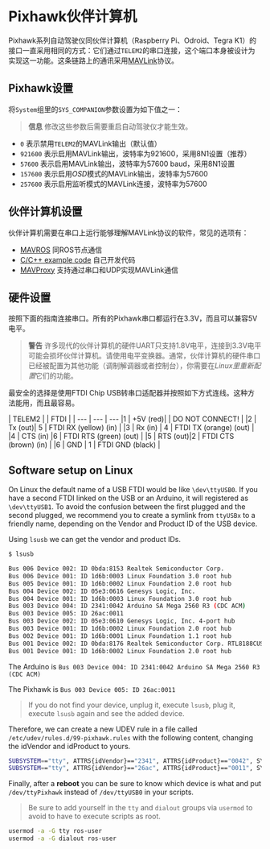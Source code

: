 # Pixhawk伙伴计算机

Pixhawk系列自动驾驶仪同伙伴计算机（Raspberry Pi、Odroid、Tegra K1）的接口一直采用相同的方式：它们通过`TELEM2`的串口连接，这个端口本身被设计为实现这一功能。这条链路上的通讯采用[MAVLink](http://mavlink.org)协议。

## Pixhawk设置

将`System`组里的`SYS_COMPANION`参数设置为如下值之一：

> **信息** 修改这些参数后需要重启自动驾驶仪才能生效。

  * `0` 表示禁用`TELEM2`的MAVLink输出（默认值）
  * `921600` 表示启用MAVLink输出，波特率为921600，采用8N1设置（推荐）
  * `57600` 表示启用MAVLink输出，波特率为57600 baud，采用8N1设置
  * `157600` 表示启用*OSD*模式的MAVLink输出，波特率为57600
  * `257600` 表示启用监听模式的MAVLink连接，波特率为57600

## 伙伴计算机设置

伙伴计算机需要在串口上运行能够理解MAVLink协议的软件，常见的选项有：

  * [MAVROS](ros-mavros-installation.md) 同ROS节点通信
  * [C/C++ example code](https://github.com/mavlink/c_uart_interface_example) 自己开发代码
  * [MAVProxy](http://mavproxy.org) 支持通过串口和UDP实现MAVLink通信

## 硬件设置

按照下面的指南连接串口。所有的Pixhawk串口都运行在3.3V，而且可以兼容5V电平。

> **警告** 许多现代的伙伴计算机的硬件UART只支持1.8V电平，连接到3.3V电平可能会损坏伙伴计算机。请使用电平变换器。通常，伙伴计算机的硬件串口已经被配置为其他功能（调制解调器或者控制台），你需要在*Linux里重新配置*它们的功能。

最安全的选择是使用FTDI Chip USB转串口适配器并按照如下方式连线。这种方法能用，而且最容易。

| TELEM2 |         | FTDI    |        |
--- | --- | ---
|1         | +5V (red)|         | DO NOT CONNECT!   |
|2         | Tx  (out)| 5       | FTDI RX (yellow) (in)   |
|3         | Rx  (in) | 4       | FTDI TX (orange) (out)  |
|4         | CTS (in) |6       | FTDI RTS (green) (out) |
|5         | RTS (out)|2       | FTDI CTS (brown) (in) |
|6         | GND     | 1       | FTDI GND (black)   |

## Software setup on Linux

On Linux the default name of a USB FTDI would be like `\dev\ttyUSB0`. If you have a second FTDI linked on the USB or an Arduino, it will registered as `\dev\ttyUSB1`. To avoid the confusion between the first plugged and the second plugged, we recommend you to create a symlink from `ttyUSBx` to a friendly name, depending on the Vendor and Product ID of the USB device. 

Using `lsusb` we can get the vendor and product IDs.

```sh
$ lsusb

Bus 006 Device 002: ID 0bda:8153 Realtek Semiconductor Corp.
Bus 006 Device 001: ID 1d6b:0003 Linux Foundation 3.0 root hub
Bus 005 Device 001: ID 1d6b:0002 Linux Foundation 2.0 root hub
Bus 004 Device 002: ID 05e3:0616 Genesys Logic, Inc.
Bus 004 Device 001: ID 1d6b:0003 Linux Foundation 3.0 root hub
Bus 003 Device 004: ID 2341:0042 Arduino SA Mega 2560 R3 (CDC ACM)
Bus 003 Device 005: ID 26ac:0011
Bus 003 Device 002: ID 05e3:0610 Genesys Logic, Inc. 4-port hub
Bus 003 Device 001: ID 1d6b:0002 Linux Foundation 2.0 root hub
Bus 002 Device 001: ID 1d6b:0001 Linux Foundation 1.1 root hub
Bus 001 Device 002: ID 0bda:8176 Realtek Semiconductor Corp. RTL8188CUS 802.11n WLAN Adapter
Bus 001 Device 001: ID 1d6b:0002 Linux Foundation 2.0 root hub
```

The Arduino is `Bus 003 Device 004: ID 2341:0042 Arduino SA Mega 2560 R3 (CDC ACM)`

The Pixhawk is `Bus 003 Device 005: ID 26ac:0011`

> If you do not find your device, unplug it, execute `lsusb`, plug it, execute `lsusb` again and see the added device.

Therefore, we can create a new UDEV rule in a file called `/etc/udev/rules.d/99-pixhawk.rules` with the following content, changing the idVendor and idProduct to yours.

```sh
SUBSYSTEM=="tty", ATTRS{idVendor}=="2341", ATTRS{idProduct}=="0042", SYMLINK+="ttyArduino"
SUBSYSTEM=="tty", ATTRS{idVendor}=="26ac", ATTRS{idProduct}=="0011", SYMLINK+="ttyPixhawk"
```

Finally, after a **reboot** you can be sure to know which device is what and put `/dev/ttyPixhawk` instead of `/dev/ttyUSB0` in your scripts.

> Be sure to add yourself in the `tty` and `dialout` groups via `usermod` to avoid to have to execute scripts as root.

```sh
usermod -a -G tty ros-user
usermod -a -G dialout ros-user
```
